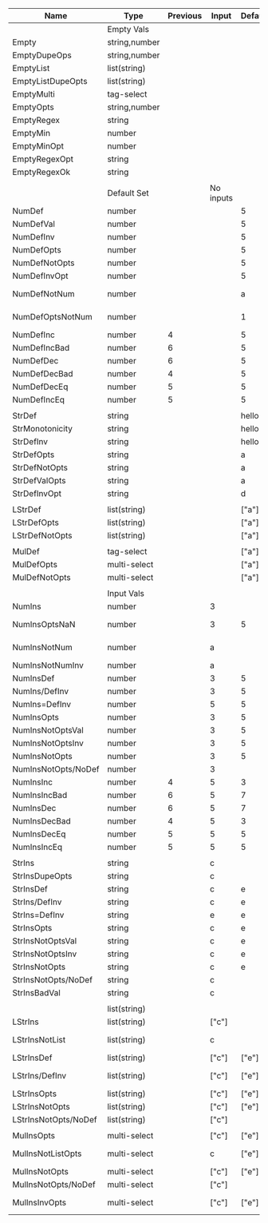 | Name                 | Type          | Previous | Input     | Default | Options           | Validation | -> | Output | Optional | ErrorCreate     |
|----------------------|---------------|----------|-----------|---------|-------------------|------------|----|--------|----------|-----------------|
|                      | Empty Vals    |          |           |         |                   |            |    |        |          |                 |
| Empty                | string,number |          |           |         |                   |            |    | ""     | false    |                 |
| EmptyDupeOps         | string,number |          |           |         | 1,1,1             |            |    |        |          | unique          |
| EmptyList            | list(string)  |          |           |         |                   |            |    | ""     | false    |                 |
| EmptyListDupeOpts    | list(string)  |          |           |         | ["a"],["a"]       |            |    |        |          | unique          |
| EmptyMulti           | tag-select    |          |           |         |                   |            |    | ""     | false    |                 |
| EmptyOpts            | string,number |          |           |         | 1,2,3             |            |    | ""     | false    |                 |
| EmptyRegex           | string        |          |           |         |                   | world      |    |        |          | regex error     |
| EmptyMin             | number        |          |           |         |                   | 1-10       |    |        |          | 1 <  < 10       |
| EmptyMinOpt          | number        |          |           |         | 1,2,3             | 2-5        |    |        |          | valid option    |
| EmptyRegexOpt        | string        |          |           |         | "hello","goodbye" | goodbye    |    |        |          | valid option    |
| EmptyRegexOk         | string        |          |           |         |                   | .*         |    | ""     | false    |                 |
|                      |               |          |           |         |                   |            |    |        |          |                 |
|                      | Default Set   |          | No inputs |         |                   |            |    |        |          |                 |
| NumDef               | number        |          |           | 5       |                   |            |    | 5      | true     |                 |
| NumDefVal            | number        |          |           | 5       |                   | 3-7        |    | 5      | true     |                 |
| NumDefInv            | number        |          |           | 5       |                   | 10-        |    |        |          | 10 < 5 < 0      |
| NumDefOpts           | number        |          |           | 5       | 1,3,5,7           | 2-6        |    | 5      | true     |                 |
| NumDefNotOpts        | number        |          |           | 5       | 1,3,7,9           | 2-6        |    |        |          | valid option    |
| NumDefInvOpt         | number        |          |           | 5       | 1,3,5,7           | 6-10       |    |        |          | 6 < 5 < 10      |
| NumDefNotNum         | number        |          |           | a       |                   |            |    |        |          | type "number"   |
| NumDefOptsNotNum     | number        |          |           | 1       | 1,a,2             |            |    |        |          | type "number"   |
| NumDefInc            | number        | 4        |           | 5       |                   | increasing |    | 5      | true     |                 |
| NumDefIncBad         | number        | 6        |           | 5       |                   | increasing |    |        |          | greater         |
| NumDefDec            | number        | 6        |           | 5       |                   | decreasing |    | 5      | true     |                 |
| NumDefDecBad         | number        | 4        |           | 5       |                   | decreasing |    |        |          | lower           |
| NumDefDecEq          | number        | 5        |           | 5       |                   | decreasing |    | 5      | true     |                 |
| NumDefIncEq          | number        | 5        |           | 5       |                   | increasing |    | 5      | true     |                 |
|                      |               |          |           |         |                   |            |    |        |          |                 |
| StrDef               | string        |          |           | hello   |                   |            |    | hello  | true     |                 |
| StrMonotonicity      | string        |          |           | hello   |                   | increasing |    |        |          | monotonic       |
| StrDefInv            | string        |          |           | hello   |                   | world      |    |        |          | regex error     |
| StrDefOpts           | string        |          |           | a       | a,b,c             |            |    | a      | true     |                 |
| StrDefNotOpts        | string        |          |           | a       | b,c,d             |            |    |        |          | valid option    |
| StrDefValOpts        | string        |          |           | a       | a,b,c,d,e,f       | [a-c]      |    | a      | true     |                 |
| StrDefInvOpt         | string        |          |           | d       | a,b,c,d,e,f       | [a-c]      |    |        |          | regex error     |
|                      |               |          |           |         |                   |            |    |        |          |                 |
| LStrDef              | list(string)  |          |           | ["a"]   |                   |            |    | ["a"]  | true     |                 |
| LStrDefOpts          | list(string)  |          |           | ["a"]   | ["a"], ["b"]      |            |    | ["a"]  | true     |                 |
| LStrDefNotOpts       | list(string)  |          |           | ["a"]   | ["b"], ["c"]      |            |    |        |          | valid option    |
|                      |               |          |           |         |                   |            |    |        |          |                 |
| MulDef               | tag-select    |          |           | ["a"]   |                   |            |    | ["a"]  | true     |                 |
| MulDefOpts           | multi-select  |          |           | ["a"]   | a,b               |            |    | ["a"]  | true     |                 |
| MulDefNotOpts        | multi-select  |          |           | ["a"]   | b,c               |            |    |        |          | valid option    |
|                      |               |          |           |         |                   |            |    |        |          |                 |
|                      | Input Vals    |          |           |         |                   |            |    |        |          |                 |
| NumIns               | number        |          | 3         |         |                   |            |    | 3      | false    |                 |
| NumInsOptsNaN        | number        |          | 3         | 5       | a,1,2,3,4,5       | 1-3        |    |        |          | type "number"   |
| NumInsNotNum         | number        |          | a         |         |                   |            |    |        |          | type "number"   |
| NumInsNotNumInv      | number        |          | a         |         |                   | 1-3        |    |        |          | 1 < a < 3       |
| NumInsDef            | number        |          | 3         | 5       |                   |            |    | 3      | true     |                 |
| NumIns/DefInv        | number        |          | 3         | 5       |                   | 1-3        |    | 3      | true     |                 |
| NumIns=DefInv        | number        |          | 5         | 5       |                   | 1-3        |    |        |          | 1 < 5 < 3       |
| NumInsOpts           | number        |          | 3         | 5       | 1,2,3,4,5         | 1-3        |    | 3      | true     |                 |
| NumInsNotOptsVal     | number        |          | 3         | 5       | 1,2,4,5           | 1-3        |    |        |          | valid option    |
| NumInsNotOptsInv     | number        |          | 3         | 5       | 1,2,4,5           | 1-2        |    |        | true     | valid option    |
| NumInsNotOpts        | number        |          | 3         | 5       | 1,2,4,5           |            |    |        |          | valid option    |
| NumInsNotOpts/NoDef  | number        |          | 3         |         | 1,2,4,5           |            |    |        |          | valid option    |
| NumInsInc            | number        | 4        | 5         | 3       |                   | increasing |    | 5      | true     |                 |
| NumInsIncBad         | number        | 6        | 5         | 7       |                   | increasing |    |        |          | greater         |
| NumInsDec            | number        | 6        | 5         | 7       |                   | decreasing |    | 5      | true     |                 |
| NumInsDecBad         | number        | 4        | 5         | 3       |                   | decreasing |    |        |          | lower           |
| NumInsDecEq          | number        | 5        | 5         | 5       |                   | decreasing |    | 5      | true     |                 |
| NumInsIncEq          | number        | 5        | 5         | 5       |                   | increasing |    | 5      | true     |                 |
|                      |               |          |           |         |                   |            |    |        |          |                 |
| StrIns               | string        |          | c         |         |                   |            |    | c      | false    |                 |
| StrInsDupeOpts       | string        |          | c         |         | a,b,c,c           |            |    |        |          | unique          |
| StrInsDef            | string        |          | c         | e       |                   |            |    | c      | true     |                 |
| StrIns/DefInv        | string        |          | c         | e       |                   | [a-c]      |    | c      | true     |                 |
| StrIns=DefInv        | string        |          | e         | e       |                   | [a-c]      |    |        |          | regex error     |
| StrInsOpts           | string        |          | c         | e       | a,b,c,d,e         | [a-c]      |    | c      | true     |                 |
| StrInsNotOptsVal     | string        |          | c         | e       | a,b,d,e           | [a-c]      |    |        |          | valid option    |
| StrInsNotOptsInv     | string        |          | c         | e       | a,b,d,e           | [a-b]      |    |        |          | valid option    |
| StrInsNotOpts        | string        |          | c         | e       | a,b,d,e           |            |    |        |          | valid option    |
| StrInsNotOpts/NoDef  | string        |          | c         |         | a,b,d,e           |            |    |        |          | valid option    |
| StrInsBadVal         | string        |          | c         |         | a,b,c,d,e         | 1-10       |    |        |          | min cannot      |
|                      |               |          |           |         |                   |            |    |        |          |                 |
|                      | list(string)  |          |           |         |                   |            |    |        |          |                 |
| LStrIns              | list(string)  |          | ["c"]     |         |                   |            |    | ["c"]  | false    |                 |
| LStrInsNotList       | list(string)  |          | c         |         |                   |            |    |        |          | list of strings |
| LStrInsDef           | list(string)  |          | ["c"]     | ["e"]   |                   |            |    | ["c"]  | true     |                 |
| LStrIns/DefInv       | list(string)  |          | ["c"]     | ["e"]   |                   | [a-c]      |    |        |          | regex cannot    |
| LStrInsOpts          | list(string)  |          | ["c"]     | ["e"]   | ["c"],["d"],["e"] |            |    | ["c"]  | true     |                 |
| LStrInsNotOpts       | list(string)  |          | ["c"]     | ["e"]   | ["d"],["e"]       |            |    |        |          | valid option    |
| LStrInsNotOpts/NoDef | list(string)  |          | ["c"]     |         | ["d"],["e"]       |            |    |        |          | valid option    |
|                      |               |          |           |         |                   |            |    |        |          |                 |
| MulInsOpts           | multi-select  |          | ["c"]     | ["e"]   | c,d,e             |            |    | ["c"]  | true     |                 |
| MulInsNotListOpts    | multi-select  |          | c         | ["e"]   | c,d,e             |            |    |        |          | json encoded    |
| MulInsNotOpts        | multi-select  |          | ["c"]     | ["e"]   | d,e               |            |    |        |          | valid option    |
| MulInsNotOpts/NoDef  | multi-select  |          | ["c"]     |         | d,e               |            |    |        |          | valid option    |
| MulInsInvOpts        | multi-select  |          | ["c"]     | ["e"]   | c,d,e             | [a-c]      |    |        |          | regex cannot    |